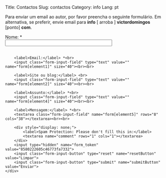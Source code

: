 Title: Contactos
Slug: contactos
Category: info 
Lang: pt

Para enviar um email ao autor, por favor preencha o seguinte formulário. Em alternativa, se preferir, envie email para **info** [ arroba ] **victordomingos** [ponto] **com**.


<form class="rw-contact-form" action="./files/mailer.php" method="post" enctype="multipart/form-data">
	 <div>
		<label>Nome:</label> *<br>
		<input class="form-input-field" type="text" value="" name="form[element0]" size="40"><br><br>

		<label>Email:</label> *<br>
		<input class="form-input-field" type="text" value="" name="form[element1]" size="40"><br><br>

		<label>Site ou blog:</label> <br>
		<input class="form-input-field" type="text" value="" name="form[element2]" size="40"><br><br>

		<label>Assunto:</label> *<br>
		<input class="form-input-field" type="text" value="" name="form[element4]" size="40"><br><br>

		<label>Mensagem:</label> *<br>
		<textarea class="form-input-field" name="form[element5]" rows="8" cols="38"></textarea><br><br>

		<div style="display: none;">
			<label>Spam Protection: Please don't fill this in:</label>
			<textarea name="comment" rows="1" cols="1"></textarea>
		</div>
		<input type="hidden" name="form_token" value="8580222605c46773fa7332">
		<input class="form-input-button" type="reset" name="resetButton" value="Limpar">
		<input class="form-input-button" type="submit" name="submitButton" value="Enviar">
	</div>
</form>